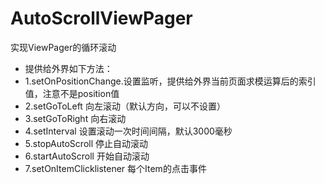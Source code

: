 # AutoScrollViewPager
实现ViewPager的循环滚动
 * 提供给外界如下方法：
 * 1.setOnPositionChange.设置监听，提供给外界当前页面求模运算后的索引值，注意不是position值
 * 2.setGoToLeft 向左滚动（默认方向，可以不设置）
 * 3.setGoToRight 向右滚动
 * 4.setInterval 设置滚动一次时间间隔，默认3000毫秒
 * 5.stopAutoScroll 停止自动滚动
 * 6.startAutoScroll 开始自动滚动
 * 7.setOnItemClicklistener 每个Item的点击事件
